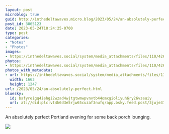 ```yaml
---
layout: post
microblog: true
guid: http://inthedeltawaves.micro.blog/2023/05/24/an-absolutely-perfect.html
post_id: 3065123
date: 2023-05-24T18:24:25-0700
type: post
categories:
- "Notes"
- "Photos"
images:
- https://inthedeltawaves.social/system/media_attachments/files/110/426/709/194/897/803/original/33b7322fab94f310.jpeg
photos:
- https://inthedeltawaves.social/system/media_attachments/files/110/426/709/194/897/803/original/33b7322fab94f310.jpeg
photos_with_metadata:
- url: https://inthedeltawaves.social/system/media_attachments/files/110/426/709/194/897/803/original/33b7322fab94f310.jpeg
  width: 1663
  height: 1247
url: /2023/05/24/an-absolutely-perfect.html
bluesky:
  id: bafyreigq4iehgi2wzad4wjtgtwmwpvnvtb44omxgioliyuh6ry26vzeuiy
  url: at://did:plc:vt4k6d3e5rjw65cuzaf3nufq/app.bsky.feed.post/3jwje376nls2r
---
```

<p>An absolutely perfect Portland evening for some back porch lounging.</p><p><img src="https://inthedeltawaves.social/system/media_attachments/files/110/426/709/194/897/803/original/33b7322fab94f310.jpeg">
